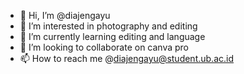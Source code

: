 - 👋 Hi, I’m @diajengayu
- 👀 I’m interested in photography and editing 
- 🌱 I’m currently learning editing and language 
- 💞️ I’m looking to collaborate on canva pro
- 📫 How to reach me @diajengayu@student.ub.ac.id

<!---
diajengayu/diajengayu is a ✨ special ✨ repository because its `README.md` (this file) appears on your GitHub profile.
You can click the Preview link to take a look at your changes.
--->
